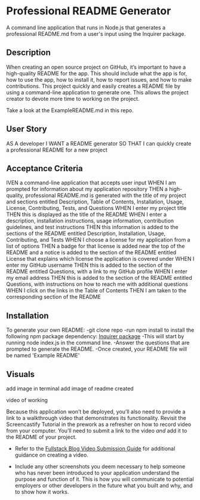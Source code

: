 #  Professional README Generator
A command line application that runs in Node.js that generates a professional README.md from a user's input using the Inquirer package. 

## Description

When creating an open source project on GitHub, it’s important to have a high-quality README for the app. This should include what the app is for, how to use the app, how to install it, how to report issues, and how to make contributions.  This project quickly and easily creates a README file by using a command-line application to generate one. This allows the project creator to devote more time to working on the project.

Take a look at the ExampleREADME.md in this repo.

## User Story

AS A developer
I WANT a README generator
SO THAT I can quickly create a professional README for a new project

## Acceptance Criteria

IVEN a command-line application that accepts user input
WHEN I am prompted for information about my application repository
THEN a high-quality, professional README.md is generated with the title of my project and sections entitled Description, Table of Contents, Installation, Usage, License, Contributing, Tests, and Questions
WHEN I enter my project title
THEN this is displayed as the title of the README
WHEN I enter a description, installation instructions, usage information, contribution guidelines, and test instructions
THEN this information is added to the sections of the README entitled Description, Installation, Usage, Contributing, and Tests
WHEN I choose a license for my application from a list of options
THEN a badge for that license is added near the top of the README and a notice is added to the section of the README entitled License that explains which license the application is covered under
WHEN I enter my GitHub username
THEN this is added to the section of the README entitled Questions, with a link to my GitHub profile
WHEN I enter my email address
THEN this is added to the section of the README entitled Questions, with instructions on how to reach me with additional questions
WHEN I click on the links in the Table of Contents
THEN I am taken to the corresponding section of the README

## Installation

To generate your own README:
 -git clone repo
 -run npm install to install the following npm package dependency:
	[Inquirer package](https://www.npmjs.com/package/inquirer/v/8.2.4)
-This will start by running node index.js in the command line.
-Answer the questions that are prompted to generate the README.
-Once created, your README file will be named 'Example README'

## Visuals

add image in terminal 
add image of readme created

video of working










Because this application won’t be deployed, you’ll also need to provide a link to a walkthrough video that demonstrates its functionality. Revisit the Screencastify Tutorial in the prework as a refresher on how to record video from your computer. You’ll need to submit a link to the video _and_ add it to the README of your project.





* Refer to the [Fullstack Blog Video Submission Guide](https://coding-boot-camp.github.io/full-stack/computer-literacy/video-submission-guide) for additional guidance on creating a video.

* Include any other screenshots you deem necessary to help someone who has never been introduced to your application understand the purpose and function of it. This is how you will communicate to potential employers or other developers in the future what you built and why, and to show how it works.

